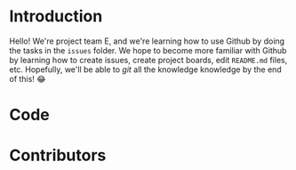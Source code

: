 # Introduction

Hello! We're project team E, and we're learning how to use Github by doing the tasks in the `issues` folder. We hope to become more familiar with Github by learning how to create issues, create project boards, edit `README.md` files, etc. Hopefully, we'll be able to *git* all the knowledge knowledge by the end of this! :joy:

# Code

# Contributors
